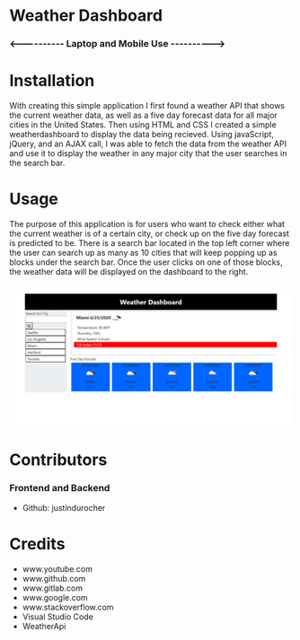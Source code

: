 # Weather Dashboard

<h3><---------- Laptop and Mobile Use ----------></h3>

<h1>Installation</h1>
    
<p>With creating this simple application I first found a weather API that shows the current weather data, as well as a five day forecast data for all major cities in the United States. Then using HTML and CSS I created a simple weatherdashboard to display the data being recieved. Using javaScript, jQuery, and an AJAX call, I was able to fetch the data from the weather API and use it to display the weather in any major city that the user searches in the search bar.</p>

<h1>Usage</h1>

<p>The purpose of this application is for users who want to check either what the current weather is of a certain city, or check up on the five day forecast is predicted to be. There is a search bar located in the top left corner where the user can search up as many as 10 cities that will keep popping up as blocks under the search bar. Once the user clicks on one of those blocks, the weather data will be displayed on the dashboard to the right.</p>

<br> 

<img src="./img/weather.png" alt="screenshot">


<h1>Contributors</h1>

<h3>Frontend and Backend</h3>
<ul>
    <li>Github: justindurocher </li>
</ul>
<h1>Credits</h1>
<ul>
    <li>www.youtube.com</li>
    <li>www.github.com</li>
    <li>www.gitlab.com</li>
    <li>www.google.com</li>
    <li>www.stackoverflow.com</li>
    <li>Visual Studio Code</li>
    <li>WeatherApi</li>
</ul>


